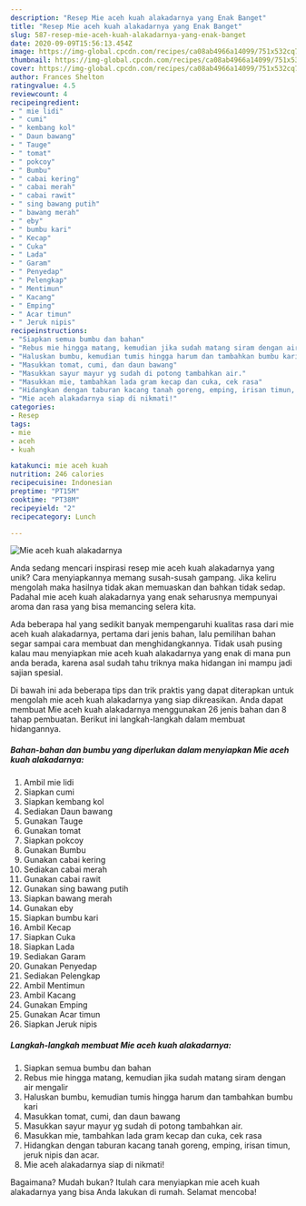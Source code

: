 ```yaml
---
description: "Resep Mie aceh kuah alakadarnya yang Enak Banget"
title: "Resep Mie aceh kuah alakadarnya yang Enak Banget"
slug: 587-resep-mie-aceh-kuah-alakadarnya-yang-enak-banget
date: 2020-09-09T15:56:13.454Z
image: https://img-global.cpcdn.com/recipes/ca08ab4966a14099/751x532cq70/mie-aceh-kuah-alakadarnya-foto-resep-utama.jpg
thumbnail: https://img-global.cpcdn.com/recipes/ca08ab4966a14099/751x532cq70/mie-aceh-kuah-alakadarnya-foto-resep-utama.jpg
cover: https://img-global.cpcdn.com/recipes/ca08ab4966a14099/751x532cq70/mie-aceh-kuah-alakadarnya-foto-resep-utama.jpg
author: Frances Shelton
ratingvalue: 4.5
reviewcount: 4
recipeingredient:
- " mie lidi"
- " cumi"
- " kembang kol"
- " Daun bawang"
- " Tauge"
- " tomat"
- " pokcoy"
- " Bumbu"
- " cabai kering"
- " cabai merah"
- " cabai rawit"
- " sing bawang putih"
- " bawang merah"
- " eby"
- " bumbu kari"
- " Kecap"
- " Cuka"
- " Lada"
- " Garam"
- " Penyedap"
- " Pelengkap"
- " Mentimun"
- " Kacang"
- " Emping"
- " Acar timun"
- " Jeruk nipis"
recipeinstructions:
- "Siapkan semua bumbu dan bahan"
- "Rebus mie hingga matang, kemudian jika sudah matang siram dengan air mengalir"
- "Haluskan bumbu, kemudian tumis hingga harum dan tambahkan bumbu kari"
- "Masukkan tomat, cumi, dan daun bawang"
- "Masukkan sayur mayur yg sudah di potong tambahkan air."
- "Masukkan mie, tambahkan lada gram kecap dan cuka, cek rasa"
- "Hidangkan dengan taburan kacang tanah goreng, emping, irisan timun, jeruk nipis dan acar."
- "Mie aceh alakadarnya siap di nikmati!"
categories:
- Resep
tags:
- mie
- aceh
- kuah

katakunci: mie aceh kuah 
nutrition: 246 calories
recipecuisine: Indonesian
preptime: "PT15M"
cooktime: "PT38M"
recipeyield: "2"
recipecategory: Lunch

---
```



![Mie aceh kuah alakadarnya](https://img-global.cpcdn.com/recipes/ca08ab4966a14099/751x532cq70/mie-aceh-kuah-alakadarnya-foto-resep-utama.jpg)

Anda sedang mencari inspirasi resep mie aceh kuah alakadarnya yang unik? Cara menyiapkannya memang susah-susah gampang. Jika keliru mengolah maka hasilnya tidak akan memuaskan dan bahkan tidak sedap. Padahal mie aceh kuah alakadarnya yang enak seharusnya mempunyai aroma dan rasa yang bisa memancing selera kita.



Ada beberapa hal yang sedikit banyak mempengaruhi kualitas rasa dari mie aceh kuah alakadarnya, pertama dari jenis bahan, lalu pemilihan bahan segar sampai cara membuat dan menghidangkannya. Tidak usah pusing kalau mau menyiapkan mie aceh kuah alakadarnya yang enak di mana pun anda berada, karena asal sudah tahu triknya maka hidangan ini mampu jadi sajian spesial.


Di bawah ini ada beberapa tips dan trik praktis yang dapat diterapkan untuk mengolah mie aceh kuah alakadarnya yang siap dikreasikan. Anda dapat membuat Mie aceh kuah alakadarnya menggunakan 26 jenis bahan dan 8 tahap pembuatan. Berikut ini langkah-langkah dalam membuat hidangannya.

<!--inarticleads1-->

##### Bahan-bahan dan bumbu yang diperlukan dalam menyiapkan Mie aceh kuah alakadarnya:

1. Ambil  mie lidi
1. Siapkan  cumi
1. Siapkan  kembang kol
1. Sediakan  Daun bawang
1. Gunakan  Tauge
1. Gunakan  tomat
1. Siapkan  pokcoy
1. Gunakan  Bumbu
1. Gunakan  cabai kering
1. Sediakan  cabai merah
1. Gunakan  cabai rawit
1. Gunakan  sing bawang putih
1. Siapkan  bawang merah
1. Gunakan  eby
1. Siapkan  bumbu kari
1. Ambil  Kecap
1. Siapkan  Cuka
1. Siapkan  Lada
1. Sediakan  Garam
1. Gunakan  Penyedap
1. Sediakan  Pelengkap
1. Ambil  Mentimun
1. Ambil  Kacang
1. Gunakan  Emping
1. Gunakan  Acar timun
1. Siapkan  Jeruk nipis




<!--inarticleads2-->

##### Langkah-langkah membuat Mie aceh kuah alakadarnya:

1. Siapkan semua bumbu dan bahan
1. Rebus mie hingga matang, kemudian jika sudah matang siram dengan air mengalir
1. Haluskan bumbu, kemudian tumis hingga harum dan tambahkan bumbu kari
1. Masukkan tomat, cumi, dan daun bawang
1. Masukkan sayur mayur yg sudah di potong tambahkan air.
1. Masukkan mie, tambahkan lada gram kecap dan cuka, cek rasa
1. Hidangkan dengan taburan kacang tanah goreng, emping, irisan timun, jeruk nipis dan acar.
1. Mie aceh alakadarnya siap di nikmati!




Bagaimana? Mudah bukan? Itulah cara menyiapkan mie aceh kuah alakadarnya yang bisa Anda lakukan di rumah. Selamat mencoba!

